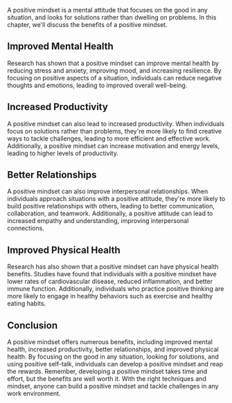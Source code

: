 
A positive mindset is a mental attitude that focuses on the good in any situation, and looks for solutions rather than dwelling on problems. In this chapter, we'll discuss the benefits of a positive mindset.

Improved Mental Health
----------------------

Research has shown that a positive mindset can improve mental health by reducing stress and anxiety, improving mood, and increasing resilience. By focusing on positive aspects of a situation, individuals can reduce negative thoughts and emotions, leading to improved overall well-being.

Increased Productivity
----------------------

A positive mindset can also lead to increased productivity. When individuals focus on solutions rather than problems, they're more likely to find creative ways to tackle challenges, leading to more efficient and effective work. Additionally, a positive mindset can increase motivation and energy levels, leading to higher levels of productivity.

Better Relationships
--------------------

A positive mindset can also improve interpersonal relationships. When individuals approach situations with a positive attitude, they're more likely to build positive relationships with others, leading to better communication, collaboration, and teamwork. Additionally, a positive attitude can lead to increased empathy and understanding, improving interpersonal connections.

Improved Physical Health
------------------------

Research has also shown that a positive mindset can have physical health benefits. Studies have found that individuals with a positive mindset have lower rates of cardiovascular disease, reduced inflammation, and better immune function. Additionally, individuals who practice positive thinking are more likely to engage in healthy behaviors such as exercise and healthy eating habits.

Conclusion
----------

A positive mindset offers numerous benefits, including improved mental health, increased productivity, better relationships, and improved physical health. By focusing on the good in any situation, looking for solutions, and using positive self-talk, individuals can develop a positive mindset and reap the rewards. Remember, developing a positive mindset takes time and effort, but the benefits are well worth it. With the right techniques and mindset, anyone can build a positive mindset and tackle challenges in any work environment.
